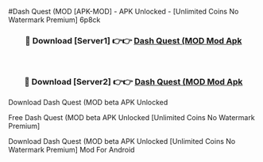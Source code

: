 #Dash Quest (MOD [APK-MOD] - APK Unlocked - [Unlimited Coins No Watermark Premium] 6p8ck



<div align="center">

<h3>🔴 Download [Server1] 👉👉 <a href="https://momento.my/?title=Dash_Quest_(MOD">Dash Quest (MOD Mod Apk</a></h3><br>

<h3>🔴 Download [Server2] 👉👉 <a href="https://momento.my/?title=Dash_Quest_(MOD">Dash Quest (MOD Mod Apk</a></h3>
</div>



Download Dash Quest (MOD beta APK Unlocked

Free Dash Quest (MOD beta APK Unlocked [Unlimited Coins No Watermark Premium]

Download Dash Quest (MOD beta APK Unlocked [Unlimited Coins No Watermark Premium] Mod For Android
